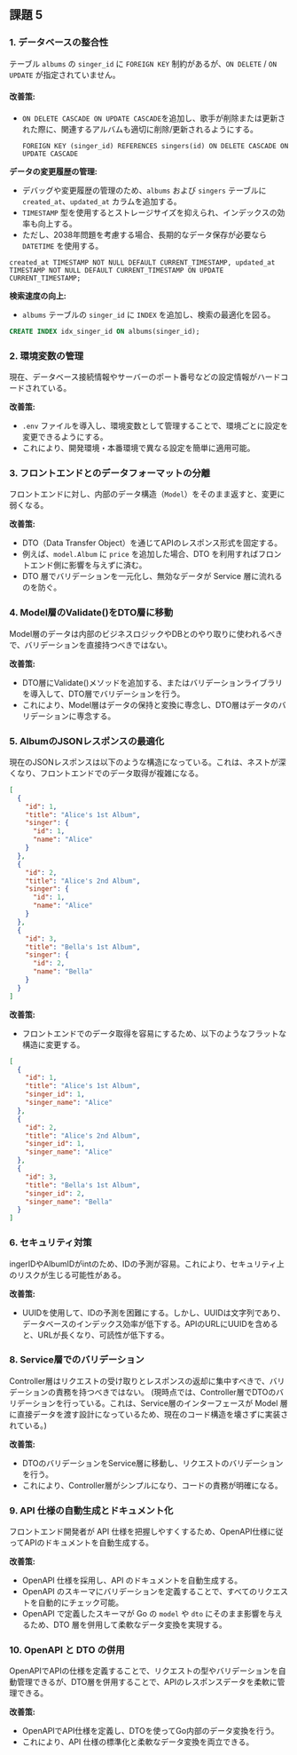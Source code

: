 ## 課題 5

### 1. データベースの整合性
テーブル `albums` の `singer_id` に `FOREIGN KEY` 制約があるが、`ON DELETE` / `ON UPDATE` が指定されていません。

#### **改善策:**
- `ON DELETE CASCADE ON UPDATE CASCADE`を追加し、歌手が削除または更新された際に、関連するアルバムも適切に削除/更新されるようにする。

  `FOREIGN KEY (singer_id) REFERENCES singers(id) ON DELETE CASCADE ON UPDATE CASCADE`

**データの変更履歴の管理:**
- デバッグや変更履歴の管理のため、`albums` および `singers` テーブルに `created_at`、`updated_at` カラムを追加する。
- `TIMESTAMP` 型を使用するとストレージサイズを抑えられ、インデックスの効率も向上する。
- ただし、2038年問題を考慮する場合、長期的なデータ保存が必要なら `DATETIME` を使用する。

`
created_at TIMESTAMP NOT NULL DEFAULT CURRENT_TIMESTAMP,
updated_at TIMESTAMP NOT NULL DEFAULT CURRENT_TIMESTAMP ON UPDATE CURRENT_TIMESTAMP;
`

**検索速度の向上:**
- `albums` テーブルの `singer_id` に `INDEX` を追加し、検索の最適化を図る。

```sql
CREATE INDEX idx_singer_id ON albums(singer_id);
```

### 2. 環境変数の管理
現在、データベース接続情報やサーバーのポート番号などの設定情報がハードコードされている。

**改善策:**
- `.env` ファイルを導入し、環境変数として管理することで、環境ごとに設定を変更できるようにする。
- これにより、開発環境・本番環境で異なる設定を簡単に適用可能。

### 3. フロントエンドとのデータフォーマットの分離
フロントエンドに対し、内部のデータ構造（`Model`）をそのまま返すと、変更に弱くなる。

**改善策:**
- DTO（Data Transfer Object）を通じてAPIのレスポンス形式を固定する。
- 例えば、`model.Album` に `price` を追加した場合、DTO を利用すればフロントエンド側に影響を与えずに済む。
- DTO 層でバリデーションを一元化し、無効なデータが Service 層に流れるのを防ぐ。

### 4. Model層のValidate()をDTO層に移動
Model層のデータは内部のビジネスロジックやDBとのやり取りに使われるべきで、バリデーションを直接持つべきではない。

**改善策:**
- DTO層にValidate()メソッドを追加する、またはバリデーションライブラリを導入して、DTO層でバリデーションを行う。
- これにより、Model層はデータの保持と変換に専念し、DTO層はデータのバリデーションに専念する。

### 5. AlbumのJSONレスポンスの最適化
現在のJSONレスポンスは以下のような構造になっている。これは、ネストが深くなり、フロントエンドでのデータ取得が複雑になる。

```json
[
  {
    "id": 1,
    "title": "Alice's 1st Album",
    "singer": {
      "id": 1,
      "name": "Alice"
    }
  },
  {
    "id": 2,
    "title": "Alice's 2nd Album",
    "singer": {
      "id": 1,
      "name": "Alice"
    }
  },
  {
    "id": 3,
    "title": "Bella's 1st Album",
    "singer": {
      "id": 2,
      "name": "Bella"
    }
  }
]
```

**改善策:**
- フロントエンドでのデータ取得を容易にするため、以下のようなフラットな構造に変更する。

```json
[
  {
    "id": 1,
    "title": "Alice's 1st Album",
    "singer_id": 1,
    "singer_name": "Alice"
  },
  {
    "id": 2,
    "title": "Alice's 2nd Album",
    "singer_id": 1,
    "singer_name": "Alice"
  },
  {
    "id": 3,
    "title": "Bella's 1st Album",
    "singer_id": 2,
    "singer_name": "Bella"
  }
]
```

### 6. セキュリティ対策
ingerIDやAlbumIDがintのため、IDの予測が容易。これにより、セキュリティ上のリスクが生じる可能性がある。

**改善策:**
- UUIDを使用して、IDの予測を困難にする。しかし、UUIDは文字列であり、データベースのインデックス効率が低下する。APIのURLにUUIDを含めると、URLが長くなり、可読性が低下する。

### 8. Service層でのバリデーション
Controller層はリクエストの受け取りとレスポンスの返却に集中すべきで、バリデーションの責務を持つべきではない。
(現時点では、Controller層でDTOのバリデーションを行っている。これは、Service層のインターフェースが Model 層に直接データを渡す設計になっているため、現在のコード構造を壊さずに実装されている。)

**改善策:**
- DTOのバリデーションをService層に移動し、リクエストのバリデーションを行う。
- これにより、Controller層がシンプルになり、コードの責務が明確になる。

### 9. API 仕様の自動生成とドキュメント化
フロントエンド開発者が API 仕様を把握しやすくするため、OpenAPI仕様に従ってAPIのドキュメントを自動生成する。

**改善策:**
- OpenAPI 仕様を採用し、API のドキュメントを自動生成する。
- OpenAPI のスキーマにバリデーションを定義することで、すべてのリクエストを自動的にチェック可能。
- OpenAPI で定義したスキーマが Go の `model` や `dto` にそのまま影響を与えるため、DTO 層を併用して柔軟なデータ変換を実現する。


### 10. OpenAPI と DTO の併用
OpenAPIでAPIの仕様を定義することで、リクエストの型やバリデーションを自動管理できるが、DTO層を併用することで、APIのレスポンスデータを柔軟に管理できる。

**改善策:**
- OpenAPIでAPI仕様を定義し、DTOを使ってGo内部のデータ変換を行う。
- これにより、API 仕様の標準化と柔軟なデータ変換を両立できる。

